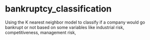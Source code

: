 # bankruptcy_classification
Using the K nearest neighbor model to classify if a company would go bankrupt or not based on some variables like industrial risk, competitiveness,  management risk, 
